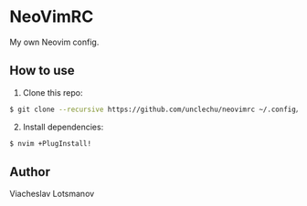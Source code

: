NeoVimRC
========

My own Neovim config.

How to use
----------

1. Clone this repo:

  ```bash
  $ git clone --recursive https://github.com/unclechu/neovimrc ~/.config/nvim
  ```

2. Install dependencies:

  ```bash
  $ nvim +PlugInstall!
  ```

Author
------

Viacheslav Lotsmanov
